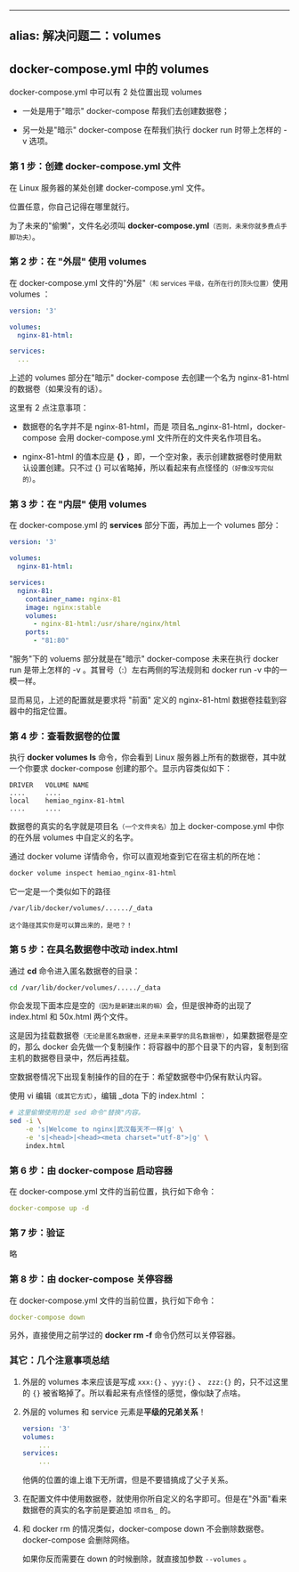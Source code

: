 
---
alias: 解决问题二：volumes
---
 
## docker-compose.yml 中的 volumes

docker-compose.yml 中可以有 2 处位置出现 volumes 

- 一处是用于"暗示" docker-compose 帮我们去创建数据卷；

- 另一处是"暗示" docker-compose 在帮我们执行 docker run 时带上怎样的 -v 选项。


### 第 1 步：创建 docker-compose.yml 文件

在 Linux 服务器的某处创建 docker-compose.yml 文件。

位置任意，你自己记得在哪里就行。

为了未来的"偷懒"，文件名必须叫 **docker-compose.yml**<small>（否则，未来你就多费点手脚功夫）</small>。

### 第 2 步：在 "外层" 使用 volumes 

在 docker-compose.yml 文件的"外层"<small>（和 services 平级，在所在行的顶头位置）</small>使用 volumes ：

```yaml
version: '3'

volumes:
  nginx-81-html:

services:
  ...
```


上述的 volumes 部分在"暗示" docker-compose 去创建一个名为 nginx-81-html 的数据卷（如果没有的话）。

这里有 2 点注意事项：

- 数据卷的名字并不是 nginx-81-html，而是 项目名_nginx-81-html，docker-compose 会用 docker-compose.yml 文件所在的文件夹名作项目名。

- nginx-81-html 的值本应是 **{}** ，即，一个空对象，表示创建数据卷时使用默认设置创建。只不过 {} 可以省略掉，所以看起来有点怪怪的<small>（好像没写完似的）</small>。


### 第 3 步：在 "内层" 使用 volumes 

在 docker-compose.yml 的 **services** 部分下面，再加上一个 volumes 部分：

```yaml
version: '3'

volumes:
  nginx-81-html:

services:
  nginx-81:
    container_name: nginx-81
    image: nginx:stable
    volumes:
      - nginx-81-html:/usr/share/nginx/html 
    ports:
      - "81:80"
```

"服务"下的 voluems 部分就是在"暗示" docker-compose 未来在执行 docker run 是带上怎样的 -v 。其冒号（:）左右两侧的写法规则和 docker run -v 中的一模一样。

显而易见，上述的配置就是要求将 "前面" 定义的 nginx-81-html 数据卷挂载到容器中的指定位置。


### 第 4 步：查看数据卷的位置

执行 **docker volumes ls** 命令，你会看到 Linux 服务器上所有的数据卷，其中就一个你要求 docker-compose 创建的那个。显示内容类似如下：

```
DRIVER   VOLUME NAME
....     ....
local    hemiao_nginx-81-html
....     ....
```

数据卷的真实的名字就是项目名<small>（一个文件夹名）</small>加上 docker-compose.yml 中你的在外层 volumes 中自定义的名字。

通过 docker volume 详情命令，你可以直观地查到它在宿主机的所在地：

```sh
docker volume inspect hemiao_nginx-81-html
```

它一定是一个类似如下的路径

```
/var/lib/docker/volumes/....../_data
```

<small>这个路径其实你是可以算出来的，是吧？！</small>


### 第 5 步：在具名数据卷中改动 index.html


通过 **cd** 命令进入匿名数据卷的目录：

```bash
cd /var/lib/docker/volumes/...../_data
```

你会发现下面本应是空的<small>（因为是新建出来的嘛）</small>会，但是很神奇的出现了 index.html 和 50x.html 两个文件。

这是因为挂载数据卷<small>（无论是匿名数据卷，还是未来要学的具名数据卷）</small>，如果数据卷是空的，那么 docker 会先做一个复制操作：将容器中的那个目录下的内容，复制到宿主机的数据卷目录中，然后再挂载。

空数据卷情况下出现复制操作的目的在于：希望数据卷中仍保有默认内容。

使用 vi 编辑<small>（或其它方式）</small>，编辑 \_dota 下的 index.html ：

```bash
# 这里偷懒使用的是 sed 命令"替换"内容。
sed -i \
	-e 's|Welcome to nginx|武汉每天不一样|g' \
	-e 's|<head>|<head><meta charset="utf-8">|g' \
	index.html
```


### 第 6 步：由 docker-compose 启动容器

在 docker-compose.yml 文件的当前位置，执行如下命令：

```yaml
docker-compose up -d
```

### 第 7 步：验证

略

### 第 8 步：由 docker-compose 关停容器

在 docker-compose.yml 文件的当前位置，执行如下命令：

```yaml
docker-compose down
```

另外，直接使用之前学过的 **docker rm -f** 命令仍然可以关停容器。



### 其它：几个注意事项总结

1. 外层的 volumes 本来应该是写成 `xxx:{}` 、`yyy:{}` 、 `zzz:{}` 的，只不过这里的 `{}` 被省略掉了。所以看起来有点怪怪的感觉，像似缺了点啥。

2. 外层的 volumes 和 service 元素是**平级的兄弟关系**！

    ```yaml
    version: '3'
    volumes:
        ...
    services:
        ...
    ```
  
    他俩的位置的谁上谁下无所谓，但是不要错搞成了父子关系。

3. 在配置文件中使用数据卷，就使用你所自定义的名字即可。但是在"外面"看来数据卷的真实的名字前是要追加 `项目名_` 的。

4. 和 docker rm 的情况类似，docker-compose down 不会删除数据卷。docker-compose 会删除网络。

    如果你反而需要在 down 的时候删除，就直接加参数 `--volumes` 。